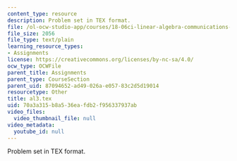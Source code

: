 ```yaml
---
content_type: resource
description: Problem set in TEX format.
file: /ol-ocw-studio-app/courses/18-06ci-linear-algebra-communications-intensive-spring-2004/70a3a315b8a536eafdb2f956337937ab_al3.tex
file_size: 2056
file_type: text/plain
learning_resource_types:
- Assignments
license: https://creativecommons.org/licenses/by-nc-sa/4.0/
ocw_type: OCWFile
parent_title: Assignments
parent_type: CourseSection
parent_uid: 87094652-ad49-026a-e057-83c2d5d19014
resourcetype: Other
title: al3.tex
uid: 70a3a315-b8a5-36ea-fdb2-f956337937ab
video_files:
  video_thumbnail_file: null
video_metadata:
  youtube_id: null
---
```

Problem set in TEX format.
